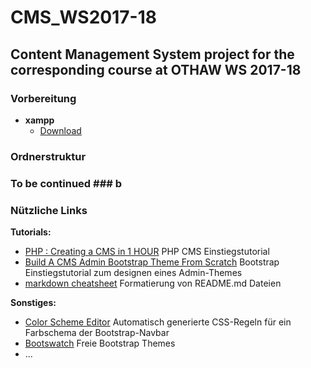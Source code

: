 # CMS_WS2017-18 #
## Content Management System project for the corresponding course at OTHAW WS 2017-18 ##


### Vorbereitung ###
* __xampp__ 
    * [Download](https://www.apachefriends.org/de/index.html)

### Ordnerstruktur ###


### To be continued ### b


### Nützliche Links ###
__Tutorials:__
* [PHP : Creating a CMS in 1 HOUR](https://www.youtube.com/watch?v=QNxU3Qa6QZs) PHP CMS Einstiegstutorial
* [Build A CMS Admin Bootstrap Theme From Scratch](https://www.youtube.com/watch?v=pXbEcGUtHgo) Bootstrap Einstiegstutorial zum designen eines Admin-Themes
* [markdown cheatsheet](https://github.com/tchapi/markdown-cheatsheet/blob/master/README.md) Formatierung von README.md Dateien

__Sonstiges:__
* [Color Scheme Editor](https://work.smarchal.com/twbscolor/) Automatisch generierte CSS-Regeln für ein Farbschema der Bootstrap-Navbar
* [Bootswatch](https://bootswatch.com/) Freie Bootstrap Themes
* ...
